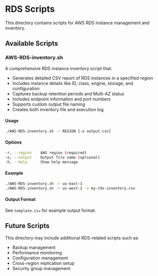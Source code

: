 # RDS Scripts

This directory contains scripts for AWS RDS instance management and inventory.

## Available Scripts

### AWS-RDS-inventory.sh

A comprehensive RDS instance inventory script that:

- Generates detailed CSV report of RDS instances in a specified region
- Includes instance details like ID, class, engine, storage, and configuration
- Captures backup retention periods and Multi-AZ status
- Includes endpoint information and port numbers
- Supports custom output file naming
- Creates both inventory file and execution log

#### Usage

```bash
./AWS-RDS-inventory.sh -r REGION [-o output.csv]
```

#### Options

```bash
-r, --region    AWS region (required)
-o, --output    Output file name (optional)
-h, --help      Show help message
```

#### Example

```bash
./AWS-RDS-inventory.sh -r us-east-1
./AWS-RDS-inventory.sh -r us-west-2 -o my-rds-inventory.csv
```

#### Output Format

See `template.csv` for example output format.

## Future Scripts

This directory may include additional RDS-related scripts such as:

- Backup management
- Performance monitoring
- Configuration management
- Cross-region replication setup
- Security group management
